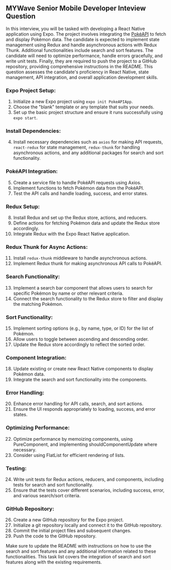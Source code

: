## MYWave Senior Mobile Developer Inteview Question
In this interview, you will be tasked with developing a React Native application using Expo. The project involves integrating the [PokéAPI](https://pokeapi.co/) to fetch and display Pokémon data. The candidate is expected to implement state management using Redux and handle asynchronous actions with Redux Thunk. Additional functionalities include search and sort features. The candidate will need to optimize performance, handle errors gracefully, and write unit tests. Finally, they are required to push the project to a GitHub repository, providing comprehensive instructions in the README. This question assesses the candidate's proficiency in React Native, state management, API integration, and overall application development skills.

### Expo Project Setup:
1. Initialize a new Expo project using `expo init PokeAPIApp`.
2. Choose the "blank" template or any template that suits your needs.
3. Set up the basic project structure and ensure it runs successfully using `expo start`.

### Install Dependencies:
4. Install necessary dependencies such as `axios` for making API requests, `react-redux` for state management, `redux-thunk` for handling asynchronous actions, and any additional packages for search and sort functionality.

### PokéAPI Integration:
5. Create a service file to handle PokéAPI requests using Axios.
6. Implement functions to fetch Pokémon data from the PokéAPI.
7. Test the API calls and handle loading, success, and error states.

### Redux Setup:
8. Install Redux and set up the Redux store, actions, and reducers.
9. Define actions for fetching Pokémon data and update the Redux store accordingly.
10. Integrate Redux with the Expo React Native application.

### Redux Thunk for Async Actions:
11. Install `redux-thunk` middleware to handle asynchronous actions.
12. Implement Redux thunk for making asynchronous API calls to PokéAPI.

### Search Functionality:
13. Implement a search bar component that allows users to search for specific Pokémon by name or other relevant criteria.
14. Connect the search functionality to the Redux store to filter and display the matching Pokémon.

### Sort Functionality:
15. Implement sorting options (e.g., by name, type, or ID) for the list of Pokémon.
16. Allow users to toggle between ascending and descending order.
17. Update the Redux store accordingly to reflect the sorted order.

### Component Integration:
18. Update existing or create new React Native components to display Pokémon data.
19. Integrate the search and sort functionality into the components.

### Error Handling:
20. Enhance error handling for API calls, search, and sort actions.
21. Ensure the UI responds appropriately to loading, success, and error states.

### Optimizing Performance:
22. Optimize performance by memoizing components, using PureComponent, and implementing shouldComponentUpdate where necessary.
23. Consider using FlatList for efficient rendering of lists.

### Testing:
24. Write unit tests for Redux actions, reducers, and components, including tests for search and sort functionality.
25. Ensure that the tests cover different scenarios, including success, error, and various search/sort criteria.

### GitHub Repository:
26. Create a new GitHub repository for the Expo project.
27. Initialize a git repository locally and connect it to the GitHub repository.
28. Commit the initial project files and subsequent changes.
29. Push the code to the GitHub repository.

Make sure to update the README with instructions on how to use the search and sort features and any additional information related to these functionalities. This task list covers the integration of search and sort features along with the existing requirements.
